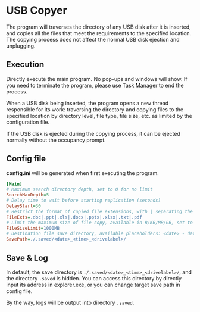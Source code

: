 # USB Copyer

The program will traverses the directory of any USB disk after it is inserted, and copies all the files that meet the requirements to the specified location. The copying process does not affect the normal USB disk ejection and unplugging.

## Execution

Directly execute the main program. No pop-ups and windows will show. If you need to terminate the program, please use Task Manager to end the process.

When a USB disk being inserted, the program opens a new thread responsible for its work: traversing the directory and copying files to the specified location by directory level, file type, file size, etc. as limited by the configuration file.

If the USB disk is ejected during the copying process, it can be ejected normally without the occupancy prompt.

## Config file

**config.ini** will be generated when first executing the program.

```ini
[Main]
# Maximum search directory depth, set to 0 for no limit
SearchMaxDepth=5
# Delay time to wait before starting replication (seconds)
DelayStart=30
# Restrict the format of copied file extensions, with | separating the two extensions. Leave blank to indicate no restriction
FileExts=.doc|.ppt|.xls|.docx|.pptx|.xlsx|.txt|.pdf
# Limit the maximum size of file copy, available in B/KB/MB/GB, set to 0 for no limit
FileSizeLimit=1000MB
# Destination file save directory, available placeholders: <date> - date string, <time> - time string, <drivelabel> - drive volume label
SavePath=./.saved/<date>_<time>_<drivelabel>/
```

## Save & Log

In default, the save directory is `./.saved/<date>_<time>_<drivelabel>/`, and the directory `.saved` is hidden. You can access this directory by directly input its address in explorer.exe, or you can change target save path in config file.

By the way, logs will be output into directory `.saved`.
